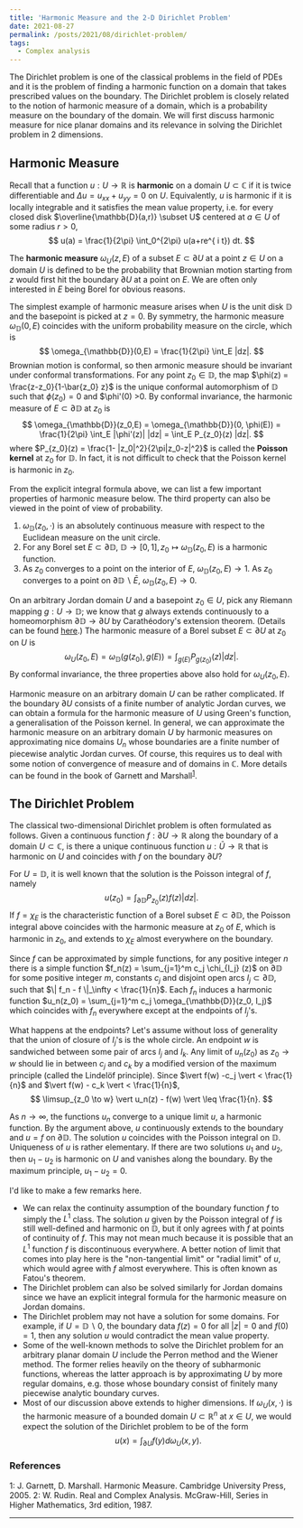 ```yaml
---
title: 'Harmonic Measure and the 2-D Dirichlet Problem'
date: 2021-08-27
permalink: /posts/2021/08/dirichlet-problem/
tags:
  - Complex analysis
---
```


The Dirichlet problem is one of the classical problems in the field of PDEs and it is the problem of finding a harmonic function on a domain that takes prescribed values on the boundary. The Dirichlet problem is closely related to the notion of harmonic measure of a domain, which is a probability measure on the boundary of the domain. We will first discuss harmonic measure for nice planar domains and its relevance in solving the Dirichlet problem in 2 dimensions.

## Harmonic Measure

Recall that a function $u : U \to \mathbb{R}$ is **harmonic** on a domain $U \subset \mathbb{C}$ if it is twice differentiable and $\Delta u = u_{xx} + u_{yy} = 0$ on $U$. Equivalently, $u$ is harmonic if it is locally integrable and it satisfies the mean value property, i.e. for every closed disk $\overline{\mathbb{D}(a,r)} \subset U$ centered at $a \in U$ of some radius $r>0$,
$$
u(a) = \frac{1}{2\pi} \int_0^{2\pi} u(a+re^{ i t}) dt.
$$

The **harmonic measure** $\omega_U(z,E)$ of a subset $E \subset \partial U$ at a point $z \in U$ on a domain $U$ is defined to be the probability that Brownian motion starting from $z$ would first hit the boundary $\partial U$ at a point on $E$. We are often only interested in $E$ being Borel for obvious reasons.

The simplest example of harmonic measure arises when $U$ is the unit disk $\mathbb{D}$ and the basepoint is picked at $z=0$. By symmetry, the harmonic measure $\omega_{\mathbb{D}}(0,E)$ coincides with the uniform probability measure on the circle, which is
$$
\omega_{\mathbb{D}}(0,E) = \frac{1}{2\pi} \int_E |dz|.
$$
Brownian motion is conformal, so then armonic measure should be invariant under conformal transformations. For any point $z_0 \in \mathbb{D}$, the map $\phi(z) = \frac{z-z_0}{1-\bar{z_0} z}$ is the unique conformal automorphism of $\mathbb{D}$ such that $\phi(z_0) =0$ and $\phi'(0) >0. By conformal invariance, the harmonic measure of $E \subset \partial \mathbb{D}$ at $z_0$ is
$$
\omega_{\mathbb{D}}(z_0,E) = \omega_{\mathbb{D}}(0, \phi(E)) = \frac{1}{2\pi} \int_E |\phi'(z)| |dz| = \int_E P_{z_0}(z) |dz|.
$$
where $P_{z_0}(z) = \frac{1- |z_0|^2}{2\pi|z_0-z|^2}$ is called the **Poisson kernel** at $z_0$ for $\mathbb{D}$. In fact, it is not difficult to check that the Poisson kernel is harmonic in $z_0$.

From the explicit integral formula above, we can list a few important properties of harmonic measure below. The third property can also be viewed in the point of view of probability.
1. $\omega_{\mathbb{D}} (z_0, \cdot)$ is an absolutely continuous measure with respect to the Euclidean measure on the unit circle.
2. For any Borel set $E \subset \partial \mathbb{D}$, $\mathbb{D} \to [0,1], z_0 \mapsto \omega_{\mathbb{D}}(z_0,E)$ is a harmonic function.
3. As $z_0$ converges to a point on the interior of $E$, $\omega_{\mathbb{D}}(z_0,E) \to 1$. As $z_0$ converges to a point on $\partial\mathbb{D} \backslash \bar{E}$, $\omega_{\mathbb{D}}(z_0,E) \to 0$.

On an arbitrary Jordan domain $U$ and a basepoint $z_0 \in U$, pick any Riemann mapping $g : U \to \mathbb{D}$; we know that $g$ always extends continuously to a homeomorphism $\partial \mathbb{D} \to \partial U$ by Carathéodory's extension theorem. (Details can be found [here](/posts/2020/08/continuous-extension-of-riemann-mappings-and-local-connectivity/).) The harmonic measure of a Borel subset $E \subset \partial U$ at $z_0$ on $U$ is
$$
\omega_{U} (z_0, E) = \omega_{\mathbb{D}} (g(z_0), g(E)) = \int_{g(E)} P_{g(z_0)}(z) |dz|.
$$
By conformal invariance, the three properties above also hold for $\omega_{U} (z_0, E)$.

Harmonic measure on an arbitrary domain $U$ can be rather complicated. If the boundary $\partial U$ consists of a finite number of analytic Jordan curves, we can obtain a formula for the harmonic measure of $U$ using Green's function, a generalisation of the Poisson kernel. In general, we can approximate the harmonic measure on an arbitrary domain $U$ by harmonic measures on approximating nice domains $U_n$ whose boundaries are a finite number of piecewise analytic Jordan curves. Of course, this requires us to deal with some notion of convergence of measure and of domains in $\mathbb{C}$. More details can be found in the book of Garnett and Marshall<sup>[1](#fn1)</sup>.

## The Dirichlet Problem

The classical two-dimensional Dirichlet problem is often formulated as follows. Given a continuous function $f: \partial U \to \mathbb{R}$ along the boundary of a domain $U \subset \mathbb{C}$, is there a unique continuous function $u : \bar{U} \to \mathbb{R}$ that is harmonic on $U$ and coincides with $f$ on the boundary $\partial U$?

For $U = \mathbb{D}$, it is well known that the solution is the Poisson integral of $f$, namely
$$
u(z_0) = \int_{\partial\mathbb{D}} P_{z_0}(z) f(z) |dz|.
$$
If $f = \chi_E$ is the characteristic function of a Borel subset $E\subset \partial \mathbb{D}$, the Poisson integral above coincides with the harmonic measure at $z_0$ of $E$, which is harmonic in $z_0$, and extends to $\chi_E$ almost everywhere on the boundary.

Since $f$ can be approximated by simple functions, for any positive integer $n$ there is a simple function $f_n(z) = \sum_{j=1}^m c_j \chi_{I_j} (z)$ on $\partial \mathbb{D}$ for some positive integer $m$, constants $c_j$ and disjoint open arcs $I_j \subset \partial \mathbb{D}$, such that $\| f_n - f \|_\infty < \frac{1}{n}$. Each $f_n$ induces a harmonic function $u_n(z_0) = \sum_{j=1}^m c_j \omega_{\mathbb{D}}(z_0, I_j)$ which coincides with $f_n$ everywhere except at the endpoints of $I_j$'s.

What happens at the endpoints? Let's assume without loss of generality that the union of closure of $I_j$'s is the whole circle. An endpoint $w$ is sandwiched between some pair of arcs $I_j$ and $I_k$. Any limit of $u_n(z_0)$ as $z_0\to w$ should lie in between $c_j$ and $c_k$ by a modified version of the maximum principle (called the Lindelöf principle). Since $\vert f(w) -c_j \vert < \frac{1}{n}$ and $\vert f(w) - c_k \vert < \frac{1}{n}$,
$$
\limsup_{z_0 \to w} \vert u_n(z) - f(w) \vert \leq \frac{1}{n}.
$$

As $n \to \infty$, the functions $u_n$ converge to a unique limit $u$, a harmonic function. By the argument above, $u$ continuously extends to the boundary and $u=f$ on $\partial \mathbb{D}$. The solution $u$ coincides with the Poisson integral on $\mathbb{D}$. Uniqueness of $u$ is rather elementary. If there are two solutions $u_1$ and $u_2$, then $u_1 - u_2$ is harmonic on $U$ and vanishes along the boundary. By the maximum principle, $u_1 - u_2 = 0$.

I'd like to make a few remarks here.
* We can relax the continuity assumption of the boundary function $f$ to simply the $L^1$ class. The solution $u$ given by the Poisson integral of $f$ is still well-defined and harmonic on $\mathbb{D}$, but it only agrees with $f$ at points of continuity of $f$. This may not mean much because it is possible that an $L^1$ function $f$ is discontinuous everywhere. A better notion of limit that comes into play here is the "non-tangential limit" or "radial limit" of $u$, which would agree with $f$ almost everywhere. This is often known as Fatou's theorem.
* The Dirichlet problem can also be solved similarly for Jordan domains since we have an explicit integral formula for the harmonic measure on Jordan domains.
* The Dirichlet problem may not have a solution for some domains. For example, if $U = \mathbb{D} \backslash {0}$, the boundary data $f(z) = 0$ for all $\vert z \vert =0$ and $f(0) = 1$, then any solution $u$ would contradict the mean value property.
* Some of the well-known methods to solve the Dirichlet problem for an arbitrary planar domain $U$ include the Perron method and the Wiener method. The former relies heavily on the theory of subharmonic functions, whereas the latter approach is by approximating $U$ by more regular domains, e.g. those whose boundary consist of finitely many piecewise analytic boundary curves.
* Most of our discussion above extends to higher dimensions. If $\omega_U (x, \cdot)$ is the harmonic measure of a bounded domain $U \subset \mathbb{R}^n$ at $x \in U$, we would expect the solution of the Dirichlet problem to be of the form
$$
u(x) = \int_{\partial U} f(y) d\omega_U(x,y).
$$

### References
<a name="fn1">1</a>: J. Garnett, D. Marshall. Harmonic Measure. Cambridge University Press, 2005.
<a name="fn2">2</a>: W. Rudin. Real and Complex Analysis. McGraw-Hill, Series in Higher Mathematics, 3rd edition, 1987.

------

